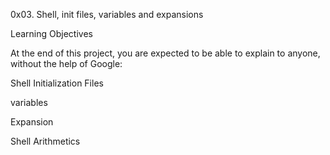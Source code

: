 0x03. Shell, init files, variables and expansions

Learning Objectives

At the end of this project, you are expected to be able to explain to anyone, without the help of Google:

Shell Initialization Files

variables

Expansion

Shell Arithmetics
